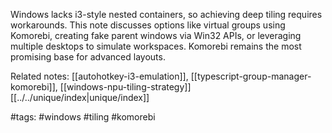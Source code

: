 Windows lacks i3-style nested containers, so achieving deep tiling requires workarounds. This note discusses options like virtual groups using Komorebi, creating fake parent windows via Win32 APIs, or leveraging multiple desktops to simulate workspaces. Komorebi remains the most promising base for advanced layouts.

Related notes: [[autohotkey-i3-emulation]], [[typescript-group-manager-komorebi]], [[windows-npu-tiling-strategy]] [[../../unique/index|unique/index]]

#tags: #windows #tiling #komorebi
